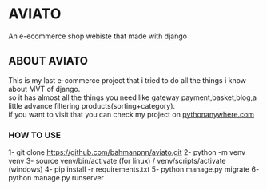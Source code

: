 # AVIATO
An e-ecommerce shop webiste that made with django
## ABOUT AVIATO
This is my last e-commerce project that i tried to do all the things i know about MVT of django.                                        
so it has almost all the things you need like gateway payment,basket,blog,a little advance filtering products(sorting+category).                        
if you want to visit that you can check my project on [pythonanywhere.com](https://bahmanpournazari.pythonanywhere.com/)

### HOW TO USE
1- git clone https://github.com/bahmanpnn/aviato.git
2- python -m venv venv
3- source venv/bin/activate (for linux) / venv/scripts/activate (windows)
4- pip install -r requirements.txt
5- python manage.py migrate
6- python manage.py runserver
